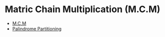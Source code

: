 # Matric Chain Multiplication (M.C.M)

- [M.C.M](<Matrix Chain Multiplication.ipynb>)
- [Palindrome Partitioning](<Palindrome Partitioning.ipynb>)
